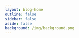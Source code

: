 ```yaml
---
layout: blog-home
outline: false
sidebar: false
aside: false
background: /img/background.png
---
```


<Posts />
